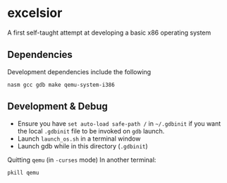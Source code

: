 # excelsior
A first self-taught attempt at developing a basic x86 operating system

## Dependencies
Development dependencies include the following
```
nasm gcc gdb make qemu-system-i386
```

## Development & Debug
 - Ensure you have `set auto-load safe-path /` in `~/.gdbinit` if you want the local `.gdbinit` file to be invoked on `gdb` launch.
 - Launch `launch_os.sh` in a terminal window
 - Launch gdb while in this directory (`.gdbinit`)

Quitting `qemu` (in `-curses` mode)
In another terminal:
```
pkill qemu
```